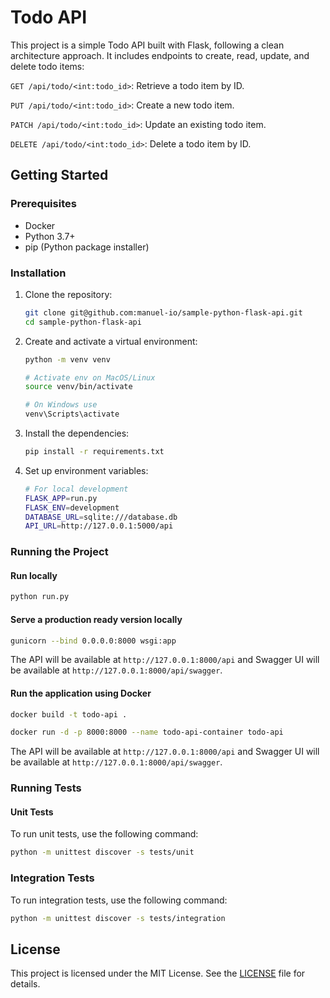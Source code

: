 # Todo API

This project is a simple Todo API built with Flask, following a clean architecture approach. It includes endpoints to create, read, update, and delete todo items:

`GET /api/todo/<int:todo_id>`: Retrieve a todo item by ID.

`PUT /api/todo/<int:todo_id>`: Create a new todo item.

`PATCH /api/todo/<int:todo_id>`: Update an existing todo item.

`DELETE /api/todo/<int:todo_id>`: Delete a todo item by ID.

## Getting Started

### Prerequisites

- Docker
- Python 3.7+
- pip (Python package installer)

### Installation

1. Clone the repository:

   ```bash
   git clone git@github.com:manuel-io/sample-python-flask-api.git
   cd sample-python-flask-api
   ```

2. Create and activate a virtual environment:

   ```bash
   python -m venv venv

   # Activate env on MacOS/Linux
   source venv/bin/activate

   # On Windows use
   venv\Scripts\activate
   ```

3. Install the dependencies:

   ```bash
   pip install -r requirements.txt
   ```

4. Set up environment variables:

   ```bash
   # For local development
   FLASK_APP=run.py
   FLASK_ENV=development
   DATABASE_URL=sqlite:///database.db
   API_URL=http://127.0.0.1:5000/api
   ```

### Running the Project

#### Run locally

```bash
python run.py
```

#### Serve a production ready version locally

```bash
gunicorn --bind 0.0.0.0:8000 wsgi:app
```

The API will be available at `http://127.0.0.1:8000/api` and Swagger UI will be available at `http://127.0.0.1:8000/api/swagger`.

#### Run the application using Docker

```bash
docker build -t todo-api .
```

```bash
docker run -d -p 8000:8000 --name todo-api-container todo-api
```

The API will be available at `http://127.0.0.1:8000/api` and Swagger UI will be available at `http://127.0.0.1:8000/api/swagger`.

### Running Tests

#### Unit Tests

To run unit tests, use the following command:

```bash
python -m unittest discover -s tests/unit
```

### Integration Tests

To run integration tests, use the following command:

```bash
python -m unittest discover -s tests/integration
```

## License

This project is licensed under the MIT License. See the [LICENSE](LICENSE) file for details.
